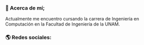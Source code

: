 ### 👋 Acerca de mí;

Actualmente me encuentro cursando la carrera de Ingeniería en Computación en la Facultad de Ingeniería de la UNAM.

### 🌎 Redes sociales:

<!--
**ErickLpG/ErickLpG** is a ✨ _special_ ✨ repository because its `README.md` (this file) appears on your GitHub profile.

Here are some ideas to get you started:

- 🔭 I’m currently working on ...
- 🌱 I’m currently learning ...
- 👯 I’m looking to collaborate on ...
- 🤔 I’m looking for help with ...
- 💬 Ask me about ...
- 📫 How to reach me: ...
- 😄 Pronouns: ...
- ⚡ Fun fact: ...
-->
